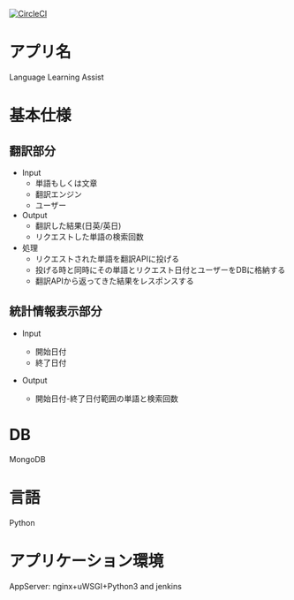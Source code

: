 [![CircleCI](https://circleci.com/gh/tsubasaxZZZ/l2a.svg?style=svg)](https://circleci.com/gh/tsubasaxZZZ/l2a)

# アプリ名
Language Learning Assist

# 基本仕様

## 翻訳部分

* Input
   * 単語もしくは文章
   * 翻訳エンジン
   * ユーザー
* Output
   * 翻訳した結果(日英/英日)
   * リクエストした単語の検索回数
* 処理
   * リクエストされた単語を翻訳APIに投げる
   * 投げる時と同時にその単語とリクエスト日付とユーザーをDBに格納する
   * 翻訳APIから返ってきた結果をレスポンスする

## 統計情報表示部分

* Input
   * 開始日付
   * 終了日付

* Output
   * 開始日付-終了日付範囲の単語と検索回数

# DB
MongoDB

# 言語
Python

# アプリケーション環境
AppServer: nginx+uWSGI+Python3 and jenkins
